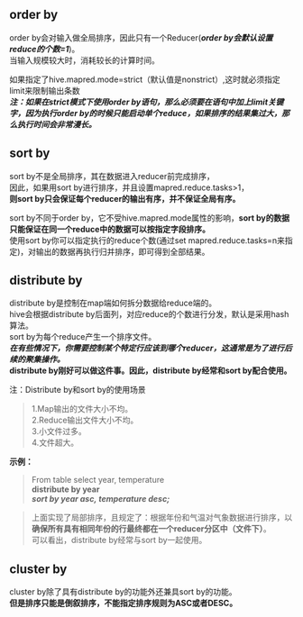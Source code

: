 ## order by
order by会对输入做全局排序，因此只有一个Reducer(***order by会默认设置reduce的个数=1***)。  
当输入规模较大时，消耗较长的计算时间。  

如果指定了hive.mapred.mode=strict（默认值是nonstrict）,这时就必须指定limit来限制输出条数  
***注：如果在strict模式下使用order by语句，那么必须要在语句中加上limit关键字，因为执行order by的时候只能启动单个reduce，如果排序的结果集过大，那么执行时间会非常漫长。***

## sort by
sort by不是全局排序，其在数据进入reducer前完成排序，  
因此，如果用sort by进行排序，并且设置mapred.reduce.tasks>1，  
**则sort by只会保证每个reducer的输出有序，并不保证全局有序。**  

sort by不同于order by，它不受hive.mapred.mode属性的影响，**sort by的数据只能保证在同一个reduce中的数据可以按指定字段排序。**     
使用sort by你可以指定执行的reduce个数(通过set mapred.reduce.tasks=n来指定)，对输出的数据再执行归并排序，即可得到全部结果。

## distribute by
distribute by是控制在map端如何拆分数据给reduce端的。  
hive会根据distribute by后面列，对应reduce的个数进行分发，默认是采用hash算法。  
sort by为每个reduce产生一个排序文件。  
***在有些情况下，你需要控制某个特定行应该到哪个reducer，这通常是为了进行后续的聚集操作。***    
**distribute by刚好可以做这件事。因此，distribute by经常和sort by配合使用。**  

注：Distribute by和sort by的使用场景  
> 1.Map输出的文件大小不均。  
2.Reduce输出文件大小不均。  
3.小文件过多。  
4.文件超大。

**示例：**   
> From table select year, temperature   
**distribute by year**    
***sort by year asc, temperature desc;*** 

> 上面实现了局部排序，且规定了：根据年份和气温对气象数据进行排序，以**确保所有具有相同年份的行最终都在一个reducer分区中（文件下）**。    
可以看出，distribute by经常与sort by一起使用。

## cluster by
cluster by除了具有distribute by的功能外还兼具sort by的功能。  
**但是排序只能是倒叙排序，不能指定排序规则为ASC或者DESC。**





